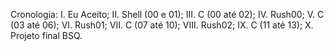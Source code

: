 Cronologia:
I. Eu Aceito;
II. Shell (00 e 01);
III. C (00 até 02);
IV. Rush00;
V. C (03 até 06);
VI. Rush01;
VII. C (07 até 10);
VIII. Rush02;
IX. C (11 até 13);
X. Projeto final BSQ.